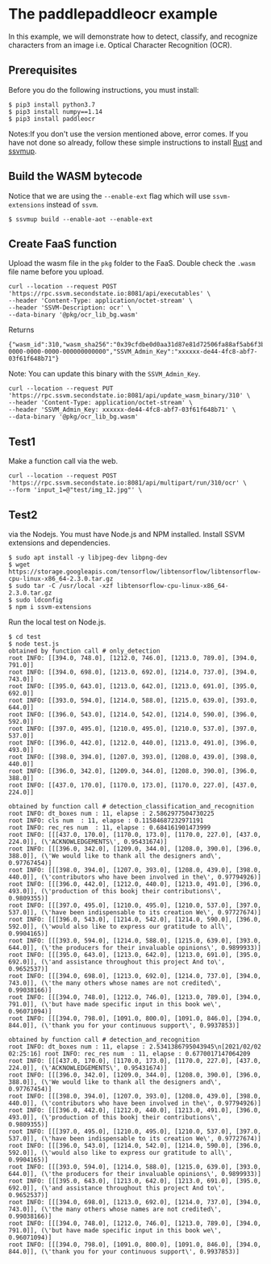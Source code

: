 # The paddlepaddleocr example

In this example, we will demonstrate how to detect, classify, and recognize characters from an image i.e. Optical Character Recognition (OCR).

## Prerequisites

Before you do the following instructions, you must install:

```
$ pip3 install python3.7
$ pip3 install numpy==1.14
$ pip3 install paddleocr
```

Notes:If you don't use the version mentioned above, error comes.
If you have not done so already, follow these simple instructions to install [Rust](https://www.rust-lang.org/tools/install) and [ssvmup](https://www.secondstate.io/articles/ssvmup/).

## Build the WASM bytecode

Notice that we are using the `--enable-ext` flag which will use `ssvm-extensions` instead of `ssvm`.

```
$ ssvmup build --enable-aot --enable-ext
```

## Create FaaS function

Upload the wasm file in the `pkg` folder to the FaaS. Double check the `.wasm` file name before you upload.

```
curl --location --request POST 'https://rpc.ssvm.secondstate.io:8081/api/executables' \
--header 'Content-Type: application/octet-stream' \
--header 'SSVM-Description: ocr' \
--data-binary '@pkg/ocr_lib_bg.wasm'
```

Returns

```
{"wasm_id":310,"wasm_sha256":"0x39cfdbe0d0aa31d87e81d72506fa88af5ab6f3ba82b3d09f5330aac8ba061673","SSVM_Usage_Key":"00000000-0000-0000-0000-000000000000","SSVM_Admin_Key":"xxxxxx-de44-4fc8-abf7-03f61f648b71"}
```

Note: You can update this binary with the `SSVM_Admin_Key`.

```
curl --location --request PUT 'https://rpc.ssvm.secondstate.io:8081/api/update_wasm_binary/310' \
--header 'Content-Type: application/octet-stream' \
--header 'SSVM_Admin_Key: xxxxxx-de44-4fc8-abf7-03f61f648b71' \
--data-binary '@pkg/ocr_lib_bg.wasm'
```

## Test1

Make a function call via the web.

```
curl --location --request POST 'https://rpc.ssvm.secondstate.io:8081/api/multipart/run/310/ocr' \
--form 'input_1=@"test/img_12.jpg"' \
```

## Test2

 via the Nodejs.
 You must have Node.js and NPM installed. Install SSVM extensions and dependencies.

```
$ sudo apt install -y libjpeg-dev libpng-dev
$ wget https://storage.googleapis.com/tensorflow/libtensorflow/libtensorflow-cpu-linux-x86_64-2.3.0.tar.gz
$ sudo tar -C /usr/local -xzf libtensorflow-cpu-linux-x86_64-2.3.0.tar.gz
$ sudo ldconfig
$ npm i ssvm-extensions
```

Run the local test on Node.js.

```
$ cd test
$ node test.js
obtained by function call # only_detection
root INFO: [[394.0, 748.0], [1212.0, 746.0], [1213.0, 789.0], [394.0, 791.0]]
root INFO: [[394.0, 698.0], [1213.0, 692.0], [1214.0, 737.0], [394.0, 743.0]]
root INFO: [[395.0, 643.0], [1213.0, 642.0], [1213.0, 691.0], [395.0, 692.0]]
root INFO: [[393.0, 594.0], [1214.0, 588.0], [1215.0, 639.0], [393.0, 644.0]]
root INFO: [[396.0, 543.0], [1214.0, 542.0], [1214.0, 590.0], [396.0, 592.0]]
root INFO: [[397.0, 495.0], [1210.0, 495.0], [1210.0, 537.0], [397.0, 537.0]]
root INFO: [[396.0, 442.0], [1212.0, 440.0], [1213.0, 491.0], [396.0, 493.0]]
root INFO: [[398.0, 394.0], [1207.0, 393.0], [1208.0, 439.0], [398.0, 440.0]]
root INFO: [[396.0, 342.0], [1209.0, 344.0], [1208.0, 390.0], [396.0, 388.0]]
root INFO: [[437.0, 170.0], [1170.0, 173.0], [1170.0, 227.0], [437.0, 224.0]]

obtained by function call # detection_classification_and_recognition
root INFO: dt_boxes num : 11, elapse : 2.5862977504730225
root INFO: cls num  : 11, elapse : 0.11584687232971191
root INFO: rec_res num  : 11, elapse : 0.684161901473999
root INFO: [[[437.0, 170.0], [1170.0, 173.0], [1170.0, 227.0], [437.0, 224.0]], (\'ACKNOWLEDGEMENTS\', 0.95431674)]
root INFO: [[[396.0, 342.0], [1209.0, 344.0], [1208.0, 390.0], [396.0, 388.0]], (\'We would like to thank all the designers and\', 0.97767454)] 
root INFO: [[[398.0, 394.0], [1207.0, 393.0], [1208.0, 439.0], [398.0, 440.0]], (\'contributors who have been involved in the\', 0.97794926)]
root INFO: [[[396.0, 442.0], [1212.0, 440.0], [1213.0, 491.0], [396.0, 493.0]], (\'production of this bookj their contributions\', 0.9809355)]
root INFO: [[[397.0, 495.0], [1210.0, 495.0], [1210.0, 537.0], [397.0, 537.0]], (\'have been indispensable to its creation We\', 0.97727674)]
root INFO: [[[396.0, 543.0], [1214.0, 542.0], [1214.0, 590.0], [396.0, 592.0]], (\'would also like to express our gratitude to all\', 0.9904165)]
root INFO: [[[393.0, 594.0], [1214.0, 588.0], [1215.0, 639.0], [393.0, 644.0]], (\'the producers for their invaluable opinions\', 0.9899933)]
root INFO: [[[395.0, 643.0], [1213.0, 642.0], [1213.0, 691.0], [395.0, 692.0]], (\'and assistance throughout this project And to\', 0.9652537)]
root INFO: [[[394.0, 698.0], [1213.0, 692.0], [1214.0, 737.0], [394.0, 743.0]], (\'the many others whose names are not credited\', 0.99038166)]
root INFO: [[[394.0, 748.0], [1212.0, 746.0], [1213.0, 789.0], [394.0, 791.0]], (\'but have made specific input in this book we\', 0.96071094)]
root INFO: [[[394.0, 798.0], [1091.0, 800.0], [1091.0, 846.0], [394.0, 844.0]], (\'thank you for your continuous support\', 0.9937853)]

obtained by function call # detection_and_recognition
root INFO: dt_boxes num : 11, elapse : 2.5341386795043945\n[2021/02/02 02:25:16] root INFO: rec_res num  : 11, elapse : 0.6770017147064209
root INFO: [[[437.0, 170.0], [1170.0, 173.0], [1170.0, 227.0], [437.0, 224.0]], (\'ACKNOWLEDGEMENTS\', 0.95431674)]
root INFO: [[[396.0, 342.0], [1209.0, 344.0], [1208.0, 390.0], [396.0, 388.0]], (\'We would like to thank all the designers and\', 0.97767454)]
root INFO: [[[398.0, 394.0], [1207.0, 393.0], [1208.0, 439.0], [398.0, 440.0]], (\'contributors who have been involved in the\', 0.97794926)]
root INFO: [[[396.0, 442.0], [1212.0, 440.0], [1213.0, 491.0], [396.0, 493.0]], (\'production of this bookj their contributions\', 0.9809355)]
root INFO: [[[397.0, 495.0], [1210.0, 495.0], [1210.0, 537.0], [397.0, 537.0]], (\'have been indispensable to its creation We\', 0.97727674)]
root INFO: [[[396.0, 543.0], [1214.0, 542.0], [1214.0, 590.0], [396.0, 592.0]], (\'would also like to express our gratitude to all\', 0.9904165)]
root INFO: [[[393.0, 594.0], [1214.0, 588.0], [1215.0, 639.0], [393.0, 644.0]], (\'the producers for their invaluable opinions\', 0.9899933)]
root INFO: [[[395.0, 643.0], [1213.0, 642.0], [1213.0, 691.0], [395.0, 692.0]], (\'and assistance throughout this project And to\', 0.9652537)]
root INFO: [[[394.0, 698.0], [1213.0, 692.0], [1214.0, 737.0], [394.0, 743.0]], (\'the many others whose names are not credited\', 0.99038166)]
root INFO: [[[394.0, 748.0], [1212.0, 746.0], [1213.0, 789.0], [394.0, 791.0]], (\'but have made specific input in this book we\', 0.96071094)]
root INFO: [[[394.0, 798.0], [1091.0, 800.0], [1091.0, 846.0], [394.0, 844.0]], (\'thank you for your continuous support\', 0.9937853)]
```

